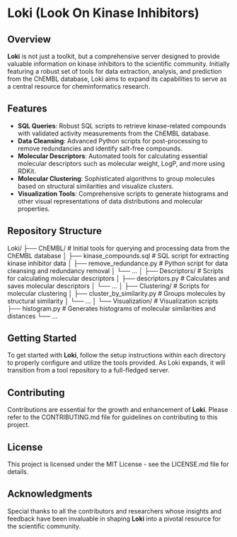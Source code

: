 # Loki (Look On Kinase Inhibitors)

## Overview
**Loki** is not just a toolkit, but a comprehensive server designed to provide valuable information on kinase inhibitors to the scientific community. Initially featuring a robust set of tools for data extraction, analysis, and prediction from the ChEMBL database, Loki aims to expand its capabilities to serve as a central resource for cheminformatics research.

## Features
- **SQL Queries**: Robust SQL scripts to retrieve kinase-related compounds with validated activity measurements from the ChEMBL database.
- **Data Cleansing**: Advanced Python scripts for post-processing to remove redundancies and identify salt-free compounds.
- **Molecular Descriptors**: Automated tools for calculating essential molecular descriptors such as molecular weight, LogP, and more using RDKit.
- **Molecular Clustering**: Sophisticated algorithms to group molecules based on structural similarities and visualize clusters.
- **Visualization Tools**: Comprehensive scripts to generate histograms and other visual representations of data distributions and molecular properties.

## Repository Structure

Loki/
├── ChEMBL/                   # Initial tools for querying and processing data from the ChEMBL database
│   ├── kinase_compounds.sql  # SQL script for extracting kinase inhibitor data
│   ├── remove_redundance.py  # Python script for data cleansing and redundancy removal
│   └── ...
│
├── Descriptors/              # Scripts for calculating molecular descriptors
│   ├── descriptors.py        # Calculates and saves molecular descriptors
│   └── ...
│
├── Clustering/               # Scripts for molecular clustering
│   ├── cluster_by_similarity.py  # Groups molecules by structural similarity
│   └── ...
│
└── Visualization/            # Visualization scripts
    ├── histogram.py          # Generates histograms of molecular similarities and distances
    └── ...



## Getting Started
To get started with **Loki**, follow the setup instructions within each directory to properly configure and utilize the tools provided. As Loki expands, it will transition from a tool repository to a full-fledged server.

## Contributing
Contributions are essential for the growth and enhancement of **Loki**. Please refer to the CONTRIBUTING.md file for guidelines on contributing to this project.

## License
This project is licensed under the MIT License - see the LICENSE.md file for details.

## Acknowledgments
Special thanks to all the contributors and researchers whose insights and feedback have been invaluable in shaping **Loki** into a pivotal resource for the scientific community.
